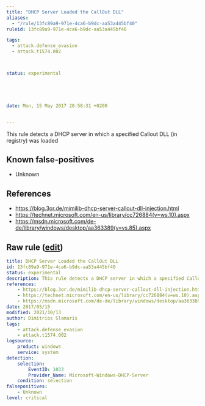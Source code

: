```yaml
---
title: "DHCP Server Loaded the CallOut DLL"
aliases:
  - "/rule/13fc89a9-971e-4ca6-b9dc-aa53a445bf40"
ruleid: 13fc89a9-971e-4ca6-b9dc-aa53a445bf40

tags:
  - attack.defense_evasion
  - attack.t1574.002



status: experimental





date: Mon, 15 May 2017 20:58:31 +0200


---
```


This rule detects a DHCP server in which a specified Callout DLL (in registry) was loaded

<!--more-->


## Known false-positives

* Unknown



## References

* https://blog.3or.de/mimilib-dhcp-server-callout-dll-injection.html
* https://technet.microsoft.com/en-us/library/cc726884(v=ws.10).aspx
* https://msdn.microsoft.com/de-de/library/windows/desktop/aa363389(v=vs.85).aspx


## Raw rule ([edit](https://github.com/SigmaHQ/sigma/edit/master/rules/windows/builtin/system/win_susp_dhcp_config.yml))
```yaml
title: DHCP Server Loaded the CallOut DLL
id: 13fc89a9-971e-4ca6-b9dc-aa53a445bf40
status: experimental
description: This rule detects a DHCP server in which a specified Callout DLL (in registry) was loaded
references:
    - https://blog.3or.de/mimilib-dhcp-server-callout-dll-injection.html
    - https://technet.microsoft.com/en-us/library/cc726884(v=ws.10).aspx
    - https://msdn.microsoft.com/de-de/library/windows/desktop/aa363389(v=vs.85).aspx
date: 2017/05/15
modified: 2021/10/13
author: Dimitrios Slamaris
tags:
    - attack.defense_evasion
    - attack.t1574.002
logsource:
    product: windows
    service: system
detection:
    selection:
        EventID: 1033
        Provider_Name: Microsoft-Windows-DHCP-Server
    condition: selection
falsepositives:
    - Unknown
level: critical

```
